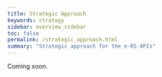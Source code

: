 ```yaml
---
title: Strategic Approach
keywords: strategy
sidebar: overview_sidebar
toc: false
permalink: /strategic_approach.html
summary: "Strategic approach for the e-RS APIs"
---
```


Coming soon.
